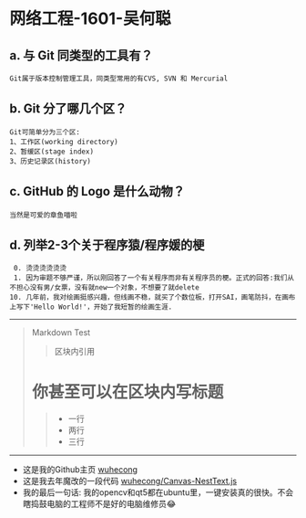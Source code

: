 网络工程-1601-吴何聪
=============

## a. 与 Git 同类型的工具有？

```
Git属于版本控制管理工具，同类型常用的有CVS, SVN 和 Mercurial
```

## b. Git 分了哪几个区？

```
Git可简单分为三个区:
1、工作区(working directory)
2、暂缓区(stage index) 
3、历史记录区(history)
```

## c. GitHub 的 Logo 是什么动物？

```
当然是可爱的章鱼喵啦
```

## d. 列举2-3个关于程序猿/程序媛的梗

```
 0. 烫烫烫烫烫烫
 1. 因为审题不够严谨，所以刚回答了一个有关程序而非有关程序员的梗。正式的回答:我们从不担心没有男/女票，没有就new一个对象，不想要了就delete
10. 几年前，我对绘画挺感兴趣，但线画不稳，就买了个数位板，打开SAI，画笔防抖，在画布上写下'Hello World!'，开始了我短暂的绘画生涯.
```
* * *
> Markdown Test
>> 区块内引用
> # 你甚至可以在区块内写标题
>> + 一行
>> + 两行
>> + 三行

* * *
- 这是我的Github主页 [wuhecong](https://github.com/wuhecong)
- 这是我去年魔改的一段代码 [wuhecong/Canvas-NestText.js](https://github.com/wuhecong/Canvas-NestText.js)
- 我的最后一句话: 我的opencv和qt5都在ubuntu里，一键安装真的很快。不会瞎捣鼓电脑的工程师不是好的电脑维修员😂